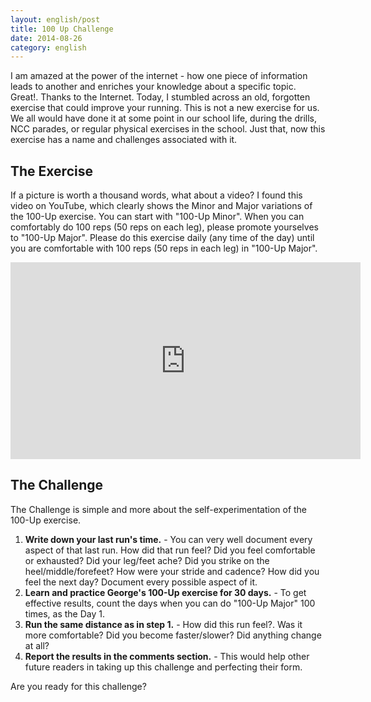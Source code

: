 ```yaml
---
layout: english/post
title: 100 Up Challenge
date: 2014-08-26
category: english
---
```


I am amazed at the power of the internet - how one piece of information leads to another and enriches your knowledge about a specific topic. Great!. Thanks to the Internet. Today, I stumbled across an old, forgotten exercise that could improve your running. This is not a new exercise for us. We all would have done it at some point in our school life, during the drills, NCC parades, or regular physical exercises in the school. Just that, now this exercise has a name and challenges associated with it.

## The Exercise

If a picture is worth a thousand words, what about a video? I found this video on YouTube, which clearly shows the Minor and Major variations of the 100-Up exercise. You can start with "100-Up Minor". When you can comfortably do 100 reps (50 reps on each leg), please promote yourselves to "100-Up Major". Please do this exercise daily (any time of the day) until you are comfortable with 100 reps (50 reps in each leg) in "100-Up Major".

<iframe width="560" height="315" src="https://www.youtube-nocookie.com/embed/by-rbM101XE?rel=0" frameborder="0" allow="autoplay; encrypted-media" allowfullscreen></iframe>

## The Challenge

The Challenge is simple and more about the self-experimentation of the 100-Up exercise.

1. **Write down your last run's time.** - You can very well document every aspect of that last run. How did that run feel? Did you feel comfortable or exhausted? Did your leg/feet ache? Did you strike on the heel/middle/forefeet? How were your stride and cadence? How did you feel the next day? Document every possible aspect of it.
2. **Learn and practice George's 100-Up exercise for 30 days.** - To get effective results, count the days when you can do "100-Up Major" 100 times, as the Day 1.
3. **Run the same distance as in step 1.** - How did this run feel?. Was it more comfortable? Did you become faster/slower? Did anything change at all?
4. **Report the results in the comments section.** - This would help other future readers in taking up this challenge and perfecting their form.

Are you ready for this challenge?
